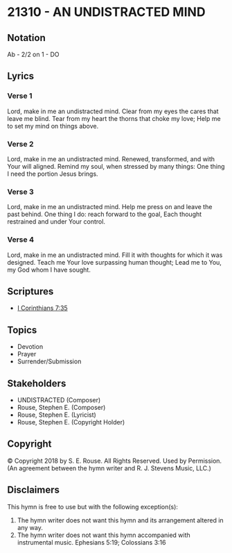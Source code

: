 # 21310 - AN UNDISTRACTED MIND

## Notation

Ab - 2/2 on 1 - DO

## Lyrics

### Verse 1

Lord, make in me an undistracted mind. Clear from my eyes the cares that leave me blind. Tear from my heart the thorns that choke my love; Help me to set my mind on things above. 

### Verse 2

Lord, make in me an undistracted mind. Renewed, transformed, and with Your will aligned. Remind my soul, when stressed by many things: One thing I need the portion Jesus brings. 

### Verse 3

Lord, make in me an undistracted mind. Help me press on and leave the past behind. One thing I do: reach forward to the goal, Each thought restrained and under Your control. 

### Verse 4

Lord, make in me an undistracted mind. Fill it with thoughts for which it was designed. Teach me Your love surpassing human thought; Lead me to You, my God whom I have sought. 


## Scriptures

- [I Corinthians 7:35](https://www.biblegateway.com/passage/?search=I%20Corinthians%207%3A35)

## Topics

- Devotion
- Prayer
- Surrender/Submission

## Stakeholders

- UNDISTRACTED (Composer)
- Rouse, Stephen E. (Composer)
- Rouse, Stephen E. (Lyricist)
- Rouse, Stephen E. (Copyright Holder)

## Copyright

© Copyright 2018 by S. E. Rouse. All Rights Reserved. Used by Permission.
(An agreement between the hymn writer and R. J. Stevens Music, LLC.)

## Disclaimers

This hymn is free to use but with the following exception(s):
1. The hymn writer does not want this hymn and its arrangement altered in any way.
2. The hymn writer does not want this hymn accompanied with instrumental music.
Ephesians 5:19; Colossians 3:16

